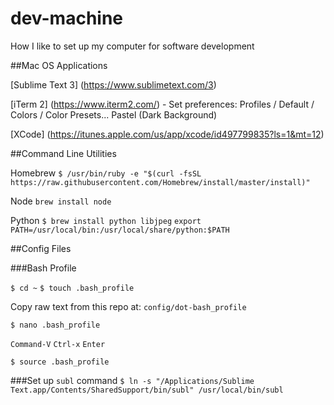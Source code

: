 # dev-machine
How I like to set up my computer for software development

##Mac OS Applications

[Sublime Text 3] (https://www.sublimetext.com/3)

[iTerm 2] (https://www.iterm2.com/) - Set preferences: Profiles / Default / Colors / Color Presets... Pastel (Dark Background)

[XCode] (https://itunes.apple.com/us/app/xcode/id497799835?ls=1&mt=12)

##Command Line Utilities

Homebrew `$ /usr/bin/ruby -e "$(curl -fsSL https://raw.githubusercontent.com/Homebrew/install/master/install)"`


Node `brew install node`


Python `$ brew install python libjpeg`
`export PATH=/usr/local/bin:/usr/local/share/python:$PATH`

##Config Files

###Bash Profile

`$ cd ~` `$ touch .bash_profile`

Copy raw text from this repo at: `config/dot-bash_profile`

`$ nano .bash_profile` 

`Command-V` `Ctrl-x` `Enter` 

`$ source .bash_profile`

###Set up `subl` command
 `$ ln -s "/Applications/Sublime Text.app/Contents/SharedSupport/bin/subl" /usr/local/bin/subl`
